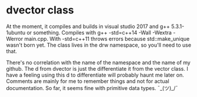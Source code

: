 # dvector class

At the moment, it compiles and builds in visual studio 2017 and g++ 5.3.1-1ubuntu or something.
Compiles with g++ -std=c++14 -Wall -Wextra -Werror main.cpp. 
With -std=c++11 throws errors because std::make_unique wasn't born yet.
The class lives in the drw namespace, so you'll need to use that.

There's no correlation with the name of the namespace and the name of my github.
The d from dvector is just the differentiate it from the vector class.
I have a feeling using this d to differentiate will probably haunt me later on.
Comments are mainly for me to remember things and not for actual documentation.
So far, it seems fine with primitive data types. 
¯\_(ツ)_/¯
